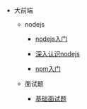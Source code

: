 * 大前端

	* nodejs

		* [nodejs入门](知识笔记/大前端/nodejs/nodejs开发/nodejs入门.md)
		* [深入认识nodejs](知识笔记/大前端/nodejs/nodejs开发/深入认识nodejs.md)
		
		* [npm入门](知识笔记/大前端/nodejs/npm入门.md)

	* 面试题

		* [基础面试题](知识笔记/大前端/面试题/基础面试题/基础面试题.md)
	
